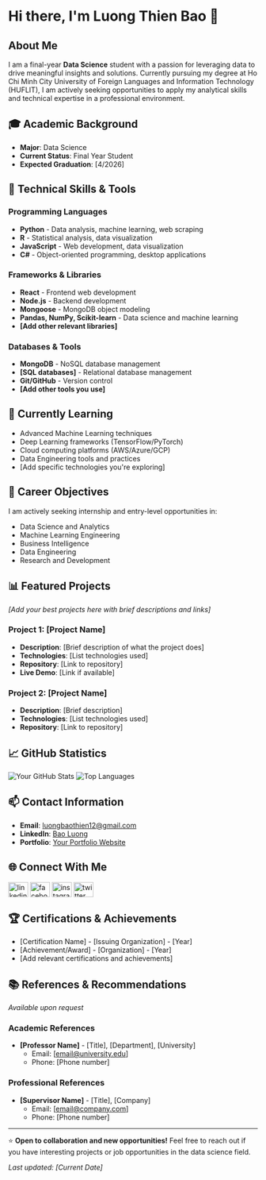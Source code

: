 # Hi there, I'm Luong Thien Bao 👋

## About Me
I am a final-year **Data Science** student with a passion for leveraging data to drive meaningful insights and solutions. Currently pursuing my degree at Ho Chi Minh City University of Foreign Languages and Information Technology (HUFLIT), I am actively seeking opportunities to apply my analytical skills and technical expertise in a professional environment.

## 🎓 Academic Background
- **Major**: Data Science
- **Current Status**: Final Year Student
- **Expected Graduation**: [4/2026]

## 🔧 Technical Skills & Tools

### Programming Languages
- **Python** - Data analysis, machine learning, web scraping
- **R** - Statistical analysis, data visualization
- **JavaScript** - Web development, data visualization
- **C#** - Object-oriented programming, desktop applications

### Frameworks & Libraries
- **React** - Frontend web development
- **Node.js** - Backend development
- **Mongoose** - MongoDB object modeling
- **Pandas, NumPy, Scikit-learn** - Data science and machine learning
- **[Add other relevant libraries]**

### Databases & Tools
- **MongoDB** - NoSQL database management
- **[SQL databases]** - Relational database management
- **Git/GitHub** - Version control
- **[Add other tools you use]**

## 🌱 Currently Learning
- Advanced Machine Learning techniques
- Deep Learning frameworks (TensorFlow/PyTorch)
- Cloud computing platforms (AWS/Azure/GCP)
- Data Engineering tools and practices
- [Add specific technologies you're exploring]

## 🎯 Career Objectives
I am actively seeking internship and entry-level opportunities in:
- Data Science and Analytics
- Machine Learning Engineering
- Business Intelligence
- Data Engineering
- Research and Development

## 📊 Featured Projects
*[Add your best projects here with brief descriptions and links]*

### Project 1: [Project Name]
- **Description**: [Brief description of what the project does]
- **Technologies**: [List technologies used]
- **Repository**: [Link to repository]
- **Live Demo**: [Link if available]

### Project 2: [Project Name]
- **Description**: [Brief description]
- **Technologies**: [List technologies used]
- **Repository**: [Link to repository]

## 📈 GitHub Statistics
![Your GitHub Stats](https://github-readme-stats.vercel.app/api?username=Zafkiel-ltb&show_icons=true&theme=radical)
![Top Languages](https://github-readme-stats.vercel.app/api/top-langs/?username=Zafkiel-ltb&layout=compact&theme=radical)

## 📫 Contact Information
- **Email**: [luongbaothien12@gmail.com](mailto:luongbaothien12@gmail.com)
- **LinkedIn**: [Bao Luong](https://linkedin.com/in/bao-luong-8044a7368)
- **Portfolio**: [Your Portfolio Website](https://your-portfolio.com)

## 🌐 Connect With Me
<p align="left">
<a href="[Your LinkedIn URL]" target="_blank"><img align="center" src="https://raw.githubusercontent.com/rahuldkjain/github-profile-readme-generator/master/src/images/icons/Social/linked-in-alt.svg" alt="linkedin" height="30" width="40" /></a>
<a href="[Your Facebook URL]" target="_blank"><img align="center" src="https://raw.githubusercontent.com/rahuldkjain/github-profile-readme-generator/master/src/images/icons/Social/facebook.svg" alt="facebook" height="30" width="40" /></a>
<a href="[Your Instagram URL]" target="_blank"><img align="center" src="https://raw.githubusercontent.com/rahuldkjain/github-profile-readme-generator/master/src/images/icons/Social/instagram.svg" alt="instagram" height="30" width="40" /></a>
<a href="[Your Twitter URL]" target="_blank"><img align="center" src="https://raw.githubusercontent.com/rahuldkjain/github-profile-readme-generator/master/src/images/icons/Social/twitter.svg" alt="twitter" height="30" width="40" /></a>
</p>

## 🏆 Certifications & Achievements
- [Certification Name] - [Issuing Organization] - [Year]
- [Achievement/Award] - [Organization] - [Year]
- [Add relevant certifications and achievements]

## 📚 References & Recommendations
*Available upon request*

### Academic References
- **[Professor Name]** - [Title], [Department], [University]
  - Email: [email@university.edu]
  - Phone: [Phone number]

### Professional References
- **[Supervisor Name]** - [Title], [Company]
  - Email: [email@company.com]
  - Phone: [Phone number]

---
⭐ **Open to collaboration and new opportunities!** Feel free to reach out if you have interesting projects or job opportunities in the data science field.

*Last updated: [Current Date]*
